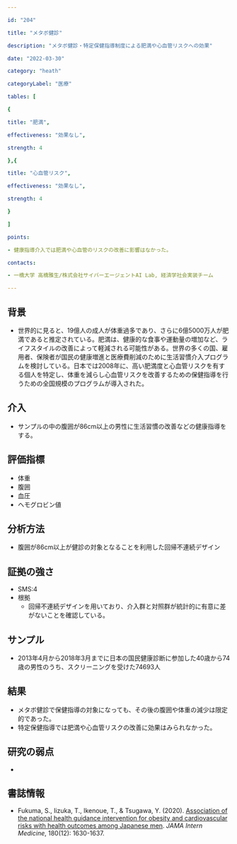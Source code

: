 ```yaml
---

id: "204"

title: "メタボ健診"

description: "メタボ健診・特定保健指導制度による肥満や心血管リスクへの効果"

date: "2022-03-30"

category: "heath"

categoryLabel: "医療"

tables: [

{

title: "肥満",

effectiveness: "効果なし",

strength: 4

},{

title: "心血管リスク",

effectiveness: "効果なし",

strength: 4

}

]

points:

- 健康指導介入では肥満や心血管のリスクの改善に影響はなかった。

contacts:

- 一橋大学 高橋雅生/株式会社サイバーエージェントAI Lab, 経済学社会実装チーム

---
```


## 背景

- 世界的に見ると、19億人の成人が体重過多であり、さらに6億5000万人が肥満であると推定されている。肥満は、健康的な食事や運動量の増加など、ライフスタイルの改善によって軽減される可能性がある。世界の多くの国、雇用者、保険者が国民の健康増進と医療費削減のために生活習慣介入プログラムを検討している。日本では2008年に、高い肥満度と心血管リスクを有する個人を特定し、体重を減らし心血管リスクを改善するための保健指導を行うための全国規模のプログラムが導入された。

## 介入

- サンプルの中の腹囲が86cm以上の男性に生活習慣の改善などの健康指導をする。

## 評価指標

- 体重
- 腹囲
- 血圧
- ヘモグロビン値

## 分析方法

- 腹囲が86cm以上が健診の対象となることを利用した回帰不連続デザイン

## 証拠の強さ

- SMS:4
- 根拠
    - 回帰不連続デザインを用いており、介入群と対照群が統計的に有意に差がないことを確認している。

## サンプル

- 2013年4月から2018年3月までに日本の国民健康診断に参加した40歳から74歳の男性のうち、スクリーニングを受けた74693人 

## 結果

- メタボ健診で保健指導の対象になっても、その後の腹囲や体重の減少は限定的であった。
- 特定保健指導では肥満や心血管リスクの改善に効果はみられなかった。


## 研究の弱点
- 

## 書誌情報

- Fukuma, S., Iizuka, T., Ikenoue, T., & Tsugawa, Y. (2020). [Association of the national health guidance intervention for obesity and cardiovascular risks with health outcomes among Japanese men](https://jamanetwork.com/journals/jamainternalmedicine/fullarticle/2771507). *JAMA Intern Medicine*, 180(12): 1630-1637.
